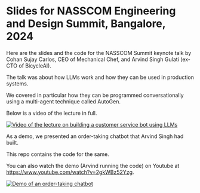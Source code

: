 # Slides for NASSCOM Engineering and Design Summit, Bangalore, 2024

Here are the slides and the code for the NASSCOM Summit keynote talk by Cohan Sujay Carlos, CEO of Mechanical Chef, and Arvind Singh Gulati (ex-CTO of BicycleAI).

The talk was about how LLMs work and how they can be used in production systems.

We covered in particular how they can be programmed conversationally using a multi-agent technique called AutoGen.

Below is a video of the lecture in full.

[![Video of the lecture on building a customer service bot using LLMs](https://img.youtube.com/vi/SMq6P44_uO8/0.jpg)](https://www.youtube.com/watch?v=SMq6P44_uO8)

As a demo, we presented an order-taking chatbot that Arvind Singh had built.

This repo contains the code for the same.

You can also watch the demo (Arvind running the code) on Youtube at https://www.youtube.com/watch?v=2gkWBz52Yzg.

[![Demo of an order-taking chatbot](https://img.youtube.com/vi/2gkWBz52Yzg/0.jpg)](https://www.youtube.com/watch?v=2gkWBz52Yzg)
